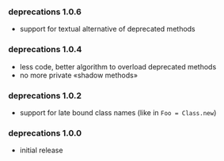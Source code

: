 ### deprecations 1.0.6
- support for textual alternative of deprecated methods

### deprecations 1.0.4
- less code, better algorithm to overload deprecated methods
- no more private «shadow methods»

### deprecations 1.0.2
- support for late bound class names (like in `Foo = Class.new`)

### deprecations 1.0.0
- initial release
